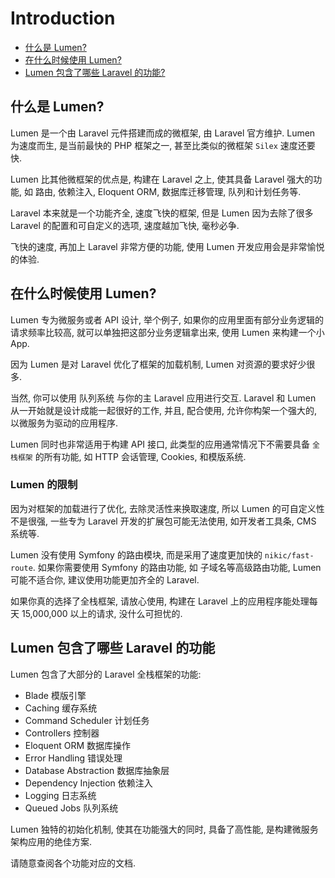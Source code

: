 # Introduction

- [什么是 Lumen?](#what-is-lumen)
- [在什么时候使用 Lumen?](#when-should-i-use-lumen)
- [Lumen 包含了哪些 Laravel 的功能?](#lumen-features)

<a name="what-is-lumen"></a>
## 什么是 Lumen?

Lumen 是一个由 Laravel 元件搭建而成的微框架, 由 Laravel 官方维护. Lumen 为速度而生, 是当前最快的 PHP 框架之一, 甚至比类似的微框架 `Silex` 速度还要快.

Lumen 比其他微框架的优点是, 构建在 Laravel 之上, 使其具备 Laravel 强大的功能, 如 路由, 依赖注入, Eloquent ORM, 数据库迁移管理, 队列和计划任务等.

Laravel 本来就是一个功能齐全, 速度飞快的框架, 但是 Lumen 因为去除了很多 Laravel 的配置和可自定义的选项, 速度越加飞快, 毫秒必争. 

飞快的速度, 再加上 Laravel 非常方便的功能, 使用 Lumen 开发应用会是非常愉悦的体验.

<a name="when-should-i-use-lumen"></a>
## 在什么时候使用 Lumen?

Lumen 专为微服务或者 API 设计, 举个例子, 如果你的应用里面有部分业务逻辑的请求频率比较高, 就可以单独把这部分业务逻辑拿出来, 使用 Lumen 来构建一个小 App. 

因为 Lumen 是对 Laravel 优化了框架的加载机制, Lumen 对资源的要求好少很多. 

当然, 你可以使用 队列系统 与你的主 Laravel 应用进行交互. Laravel 和 Lumen 从一开始就是设计成能一起很好的工作, 并且, 配合使用, 允许你构架一个强大的, 以微服务为驱动的应用程序. 

Lumen 同时也非常适用于构建 API 接口, 此类型的应用通常情况下不需要具备 `全栈框架` 的所有功能, 如 HTTP 会话管理, Cookies, 和模版系统. 

### Lumen 的限制

因为对框架的加载进行了优化, 去除灵活性来换取速度, 所以 Lumen 的可自定义性不是很强, 一些专为 Laravel 开发的扩展包可能无法使用, 如开发者工具条, CMS 系统等.

Lumen 没有使用 Symfony 的路由模块, 而是采用了速度更加快的 `nikic/fast-route`. 如果你需要使用 Symfony 的路由功能, 如 子域名等高级路由功能, Lumen 可能不适合你, 建议使用功能更加齐全的 Laravel.

如果你真的选择了全栈框架, 请放心使用, 构建在 Laravel 上的应用程序能处理每天 15,000,000 以上的请求, 没什么可担忧的.

<a name="lumen-features"></a>
## Lumen 包含了哪些 Laravel 的功能

Lumen 包含了大部分的 Laravel 全栈框架的功能: 

- Blade 模版引擎
- Caching 缓存系统
- Command Scheduler 计划任务
- Controllers 控制器
- Eloquent ORM 数据库操作
- Error Handling 错误处理
- Database Abstraction 数据库抽象层
- Dependency Injection 依赖注入
- Logging 日志系统
- Queued Jobs 队列系统

Lumen 独特的初始化机制, 使其在功能强大的同时, 具备了高性能, 是构建微服务架构应用的绝佳方案.

请随意查阅各个功能对应的文档.

